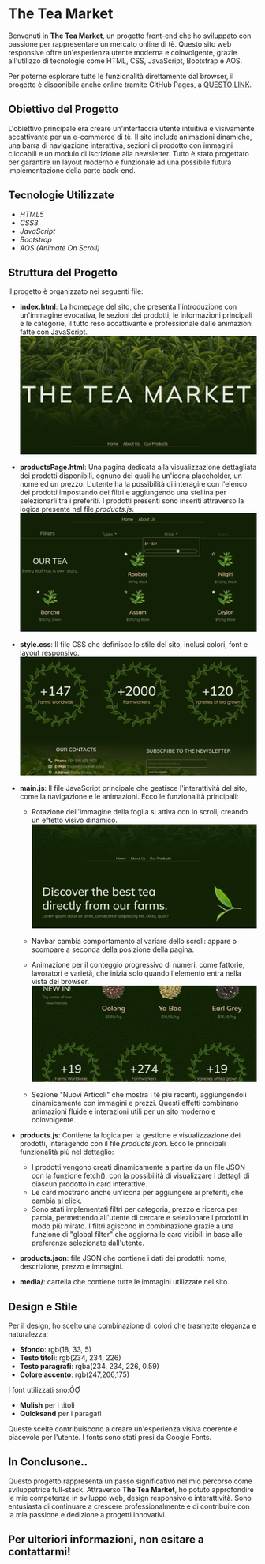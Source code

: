 
# The Tea Market

Benvenuti in **The Tea Market**, un progetto front-end che ho sviluppato con passione per rappresentare un mercato online di tè. Questo sito web responsive offre un'esperienza utente moderna e coinvolgente, grazie all'utilizzo di tecnologie come HTML, CSS, JavaScript, Bootstrap e AOS.

Per poterne esplorare tutte le funzionalità direttamente dal browser, il progetto è disponibile anche online tramite GitHub Pages, a [QUESTO LINK](https://annavincenzi-dev.github.io/theTeaMarket/).


## Obiettivo del Progetto
L'obiettivo principale era creare un'interfaccia utente intuitiva e visivamente accattivante per un e-commerce di tè. Il sito include animazioni dinamiche, una barra di navigazione interattiva, sezioni di prodotto con immagini cliccabili e un modulo di iscrizione alla newsletter. Tutto è stato progettato per garantire un layout moderno e funzionale ad una possibile futura implementazione della parte back-end.


## Tecnologie Utilizzate

 - *HTML5*
 - *CSS3*
 - *JavaScript*
 - *Bootstrap*
 - *AOS (Animate On Scroll)*


## Struttura del Progetto

Il progetto è organizzato nei seguenti file:

- **index.html**: La homepage del sito, che presenta l'introduzione con un'immagine evocativa, le sezioni dei prodotti, le informazioni principali e le categorie, il tutto reso accattivante e professionale dalle animazioni fatte con JavaScript.
![Heading della homepage](media/previews/HeadingPrev.png)

- **productsPage.html**: Una pagina dedicata alla visualizzazione dettagliata dei prodotti disponibili, ognuno dei quali ha un'icona placeholder, un nome ed un prezzo. L'utente ha la possibilità di interagire con l'elenco dei prodotti impostando dei filtri e aggiungendo una stellina per selezionarli tra i preferiti. I prodotti presenti sono inseriti attraverso la logica presente nel file *products.js*.
![Pagina prodotti con filtri](media/previews/productsPrev.png)

- **style.css**: Il file CSS che definisce lo stile del sito, inclusi colori, font e layout responsivo.
![Sezione con i numeri dell'azienda e footer](media/previews/numbersPrev.png)

- **main.js**: Il file JavaScript principale che gestisce l'interattività del sito, come la navigazione e le animazioni. Ecco le funzionalità principali: 
    - Rotazione dell'immagine della foglia si attiva con lo scroll, creando un effetto visivo dinamico.
    ![Gif fogliolina che ruota](media/previews/leaf.gif)

    - Navbar cambia comportamento al variare dello scroll: appare o scompare a seconda della posizione della pagina. 
    - Animazione per il conteggio progressivo di numeri, come fattorie, lavoratori e varietà, che inizia solo quando l'elemento entra nella vista del browser. 
    ![Gif animazione dei numeri](media/previews/numbers.gif)

    - Sezione "Nuovi Articoli" che mostra i tè più recenti, aggiungendoli dinamicamente con immagini e prezzi. 
Questi effetti combinano animazioni fluide e interazioni utili per un sito moderno e coinvolgente. 

- **products.js**: Contiene la logica per la gestione e visualizzazione dei prodotti, interagendo con il file *products.json*. Ecco le principali funzionalità più nel dettaglio:
    - I prodotti vengono creati dinamicamente a partire da un file JSON con la funzione fetch(), con la possibilità di visualizzare i dettagli di ciascun prodotto in card interattive. 
    - Le card mostrano anche un'icona per aggiungere ai preferiti, che cambia al click. 
    - Sono stati implementati filtri per categoria, prezzo e ricerca per parola, permettendo all'utente di cercare e selezionare i prodotti in modo più mirato. I filtri agiscono in combinazione grazie a una funzione di "global filter" che aggiorna le card visibili in base alle preferenze selezionate dall'utente.

- **products.json**:  file JSON che contiene i dati dei prodotti: nome, descrizione, prezzo e immagini.

- **media/**: cartella che contiene tutte le immagini utilizzate nel sito.


## Design e Stile

Per il design, ho scelto una combinazione di colori che trasmette eleganza e naturalezza:
- **Sfondo**: rgb(18, 33, 5)
- **Testo titoli**: rgb(234, 234, 226)
- **Testo paragrafi**: rgba(234, 234, 226, 0.59)
- **Colore accento**: rgb(247,206,175)

I font utilizzati sno:
- **Mulish** per i titoli
- **Quicksand** per i paragafi

Queste scelte contribuiscono a creare un'esperienza visiva coerente e piacevole per l'utente. I fonts sono stati presi da Google Fonts.




## In Conclusone..

Questo progetto rappresenta un passo significativo nel mio percorso come sviluppatrice full-stack. Attraverso **The Tea Market**, ho potuto approfondire le mie competenze in sviluppo web, design responsivo e interattività. Sono entusiasta di continuare a crescere professionalmente e di contribuire con la mia passione e dedizione a progetti innovativi.

Per ulteriori informazioni, non esitare a contattarmi!
---

